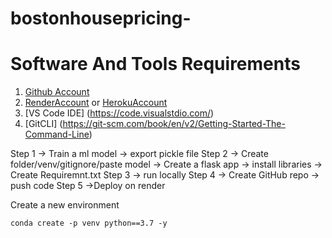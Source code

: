 # bostonhousepricing-

# Software And Tools Requirements

1. [Github Account](https://github.com)
2. [RenderAccount](https:render.com)  or 
   [HerokuAccount](https://https://heroku.com)
3. [VS Code IDE] (https://code.visualstdio.com/)
4. [GitCLI] (https://git-scm.com/book/en/v2/Getting-Started-The-Command-Line)


Step 1 -> Train a ml model -> export pickle file
Step 2 -> Create folder/venv/gitignore/paste model -> Create a flask app -> install libraries -> Create Requiremnt.txt
Step 3 -> run locally
Step 4 -> Create GitHub repo -> push code
Step 5 ->Deploy on render

Create a new environment

```
conda create -p venv python==3.7 -y
```